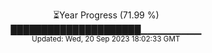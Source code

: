 <p align="center">
⏳Year Progress (71.99 %) <br>
█████████████████████▁▁▁▁▁▁▁▁▁ <br>
<sub>Updated: Wed, 20 Sep 2023 18:02:33 GMT</sub>
</p>

